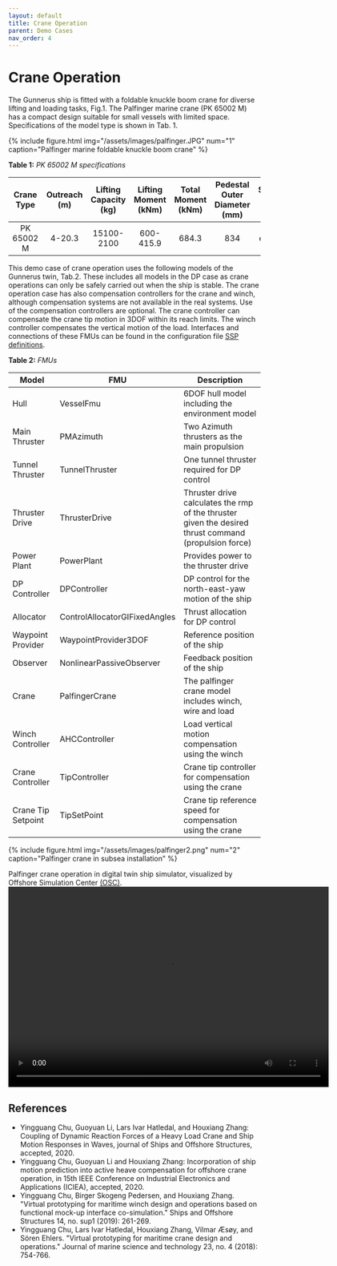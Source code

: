```yaml
---
layout: default
title: Crane Operation
parent: Demo Cases
nav_order: 4
---
```


# Crane Operation
The Gunnerus ship is fitted with a foldable knuckle boom crane for diverse lifting and loading tasks, Fig.1.
The Palfinger marine crane (PK 65002 M) has a compact design suitable for small vessels with limited space. Specifications of the model type is shown in Tab. 1.

{% include figure.html 
    img="/assets/images/palfinger.JPG" 
    num="1" 
    caption="Palfinger marine foldable knuckle boom crane" 
%}


**Table 1:** *PK 65002 M specifications*

|Crane Type|Outreach (m)|Lifting Capacity (kg)|Lifting Moment (kNm)|Total Moment (kNm)|Pedestal Outer Diameter (mm)|Slewing Angle (°)|Operating Pressure (bar)|Dead Weight (kg)|
| :---: | :---: | :---:| :---: |:---: |:---: | :---: | :---: | :---:|
|PK 65002 M|4-20.3|15100-2100|600-415.9|684.3|834|endless|300|4220-5960|

This demo case of crane operation uses the following models of the Gunnerus twin, Tab.2. These includes all models in the DP case as crane operations can only be safely carried out when the ship is stable.
The crane operation case has also compensation controllers for the crane and winch, although compensation systems are not available in the real systems. Use of the compensation controllers are optional. The crane controller can compensate the crane tip motion in 3DOF within its reach limits. The winch controller compensates the vertical motion of the load. 
Interfaces and connections of these FMUs can be found in the configuration file [SSP definitions](https://github.com/gunnerus-case/sspgen-definitions). 

**Table 2:** *FMUs*

 |Model| FMU| Description |
 | --- | --- | ---| 
 | Hull | VesselFmu |6DOF hull model including the environment model |
 | Main Thruster| PMAzimuth | Two Azimuth thrusters as the main propulsion|
 | Tunnel Thruster| TunnelThruster | One tunnel thruster required for DP control |
 | Thruster Drive| ThrusterDrive | Thruster drive calculates the rmp of the thruster given the desired thrust command (propulsion force) |
 | Power Plant| PowerPlant | Provides power to the thruster drive|
 | DP Controller| DPController |DP control for the north-east-yaw motion of the ship |
 | Allocator| ControlAllocatorGIFixedAngles | Thrust allocation for DP control|
 | Waypoint Provider| WaypointProvider3DOF | Reference position of the ship  |
 | Observer| NonlinearPassiveObserver| Feedback position of the ship |
 | Crane| PalfingerCrane  |The palfinger crane model includes winch, wire and load |
 | Winch Controller| AHCController  |Load vertical motion compensation using the winch|
 | Crane Controller|TipController | Crane tip controller for compensation using the crane |
 | Crane Tip Setpoint|TipSetPoint | Crane tip reference speed for compensation using the crane |
 
 
 {% include figure.html 
     img="/assets/images/palfinger2.png" 
     num="2" 
     caption="Palfinger crane in subsea installation" 
 %}
 
Palfinger crane operation in digital twin ship simulator, visualized by Offshore Simulation Center [(OSC)](https://osc.no/).
<video src="/assets/videos/OSPv03.mp4" width="640" height="400" controls preload></video>
 
## References
- Yingguang Chu, Guoyuan Li, Lars Ivar Hatledal, and Houxiang Zhang: Coupling of Dynamic Reaction Forces of a Heavy Load Crane and Ship Motion Responses in Waves, journal of Ships and Offshore Structures, accepted, 2020.
- Yingguang Chu, Guoyuan Li and Houxiang Zhang: Incorporation of ship motion prediction into active heave compensation for offshore crane operation, in 15th IEEE Conference on Industrial Electronics and Applications (ICIEA), accepted, 2020.
- Yingguang Chu, Birger Skogeng Pedersen, and Houxiang Zhang. "Virtual prototyping for maritime winch design and operations based on functional mock-up interface co-simulation." Ships and Offshore Structures 14, no. sup1 (2019): 261-269.
- Yingguang Chu, Lars Ivar Hatledal, Houxiang Zhang, Vilmar Æsøy, and Sören Ehlers. "Virtual prototyping for maritime crane design and operations." Journal of marine science and technology 23, no. 4 (2018): 754-766.